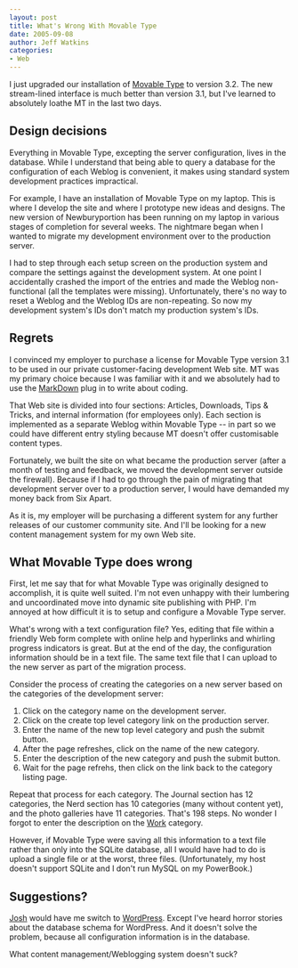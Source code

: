 ```yaml
---
layout: post
title: What's Wrong With Movable Type
date: 2005-09-08
author: Jeff Watkins
categories:
- Web
---
```


I just upgraded our installation of [Movable Type](http://www.sixapart.com/movabletype/) to version 3.2. The new stream-lined interface is much better than version 3.1, but I've learned to absolutely loathe MT in the last two days.


## Design decisions ##

Everything in Movable Type, excepting the server configuration, lives in the database. While I understand that being able to query a database for the configuration of each Weblog is convenient, it makes using standard system development practices impractical.

For example, I have an installation of Movable Type on my laptop. This is where I develop the site and where I prototype new ideas and designs. The new version of Newburyportion has been running on my laptop in various stages of completion for several weeks. The nightmare began when I wanted to migrate my development environment over to the production server.

I had to step through each setup screen on the production system and compare the settings against the development system. At one point I accidentally crashed the import of the entries and made the Weblog non-functional (all the templates were missing). Unfortunately, there's no way to reset a Weblog and the Weblog IDs are non-repeating. So now my development system's IDs don't match my production system's IDs.

## Regrets ##

I convinced my employer to purchase a license for Movable Type version 3.1 to be used in our private customer-facing development Web site. MT was my primary choice because I was familiar with it and we absolutely had to use the [MarkDown](http://daringfireball.net/projects/markdown) plug in to write about coding.

That Web site is divided into four sections: Articles, Downloads, Tips & Tricks, and internal information (for employees only). Each section is implemented as a separate Weblog within Movable Type -- in part so we could have different entry styling because MT doesn't offer customisable content types.

Fortunately, we built the site on what became the production server (after a month of testing and feedback, we moved the development server outside the firewall). Because if I had to go through the pain of migrating that development server over to a production server, I would have demanded my money back from Six Apart.

As it is, my employer will be purchasing a different system for any further releases of our customer community site. And I'll be looking for a new content management system for my own Web site.

## What Movable Type does wrong ##

First, let me say that for what Movable Type was originally designed to accomplish, it is quite well suited. I'm not even unhappy with their lumbering and uncoordinated move into dynamic site publishing with PHP. I'm annoyed at how difficult it is to setup and configure a Movable Type server.

What's wrong with a text configuration file? Yes, editing that file within a friendly Web form complete with online help and hyperlinks and whirling progress indicators is great. But at the end of the day, the configuration information should be in a text file. The same text file that I can upload to the new server as part of the migration process.

Consider the process of creating the categories on a new server based on the categories of the development server:

1. Click on the category name on the development server.
2. Click on the create top level category link on the production server.
3. Enter the name of the new top level category and push the submit button.
4. After the page refreshes, click on the name of the new category.
5. Enter the description of the new category and push the submit button.
6. Wait for the page refrehs, then click on the link back to the category listing page.

Repeat that process for each category. The Journal section has 12 categories, the Nerd section has 10 categories (many without content yet), and the photo galleries have 11 categories. That's 198 steps. No wonder I forgot to enter the description on the [Work](http://metrocat.org/journal/work/) category.

However, if Movable Type were saving all this information to a text file rather than only into the SQLite database, all I would have had to do is upload a single file or at the worst, three files. (Unfortunately, my host doesn't support SQLite and I don't run MySQL on my PowerBook.)

## Suggestions? ##

[Josh](http://bokardo.com/) would have me switch to [WordPress](http://wordpress.org). Except I've heard horror stories about the database schema for WordPress. And it doesn't solve the problem, because all configuration information is in the database.

What content management/Weblogging system doesn't suck?